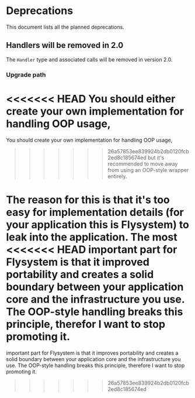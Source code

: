# Deprecations

This document lists all the planned deprecations.

## Handlers will be removed in 2.0

The `Handler` type and associated calls will be removed in version 2.0.

### Upgrade path

<<<<<<< HEAD
You should either create your own implementation for handling OOP usage,
=======
You should create your own implementation for handling OOP usage,
>>>>>>> 26a57853ee839924b2db0120fcb2ed8c185674ed
but it's recommended to move away from using an OOP-style wrapper entirely.

The reason for this is that it's too easy for implementation details (for
your application this is Flysystem) to leak into the application. The most
<<<<<<< HEAD
important part for Flysystem is that it improved portability and creates a
solid boundary between your application core and the infrastructure you use.
The OOP-style handling breaks this principle, therefor I want to stop
promoting it. 
=======
important part for Flysystem is that it improves portability and creates a
solid boundary between your application core and the infrastructure you use.
The OOP-style handling breaks this principle, therefore I want to stop
promoting it. 
>>>>>>> 26a57853ee839924b2db0120fcb2ed8c185674ed
